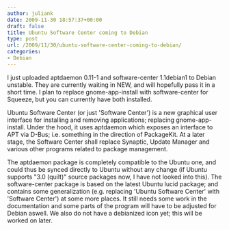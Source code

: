 ```yaml
---
author: juliank
date: 2009-11-30 18:57:37+00:00
draft: false
title: Ubuntu Software Center coming to Debian
type: post
url: /2009/11/30/ubuntu-software-center-coming-to-debian/
categories:
- Debian
---
```


I just uploaded aptdaemon 0.11-1 and software-center 1.1debian1 to Debian unstable. They are currently waiting in NEW, and will hopefully pass it in a short time. I plan to replace gnome-app-install with software-center for Squeeze, but you can currently have both installed.

Ubuntu Software Center (or just 'Software Center') is a new graphical user interface for installing and removing applications; replacing gnome-app-install. Under the hood, it uses aptdaemon which exposes an interface to APT via D-Bus; i.e. something in the direction of PackageKit. At a later stage, the Software Center shall replace Synaptic, Update Manager and various other programs related to package management.

The aptdaemon package is completely compatible to the Ubuntu one, and could thus be synced directly to Ubuntu without any change (if Ubuntu supports "3.0 (quilt)" source packages now, I have not looked into this). The software-center package is based on the latest Ubuntu lucid package; and contains some generalization (e.g. replacing 'Ubuntu Software Center' with 'Software Center') at some more places. It still needs some work in the documentation and some parts of the program will have to be adjusted for Debian aswell. We also do not have a debianized icon yet; this will be worked on later.
